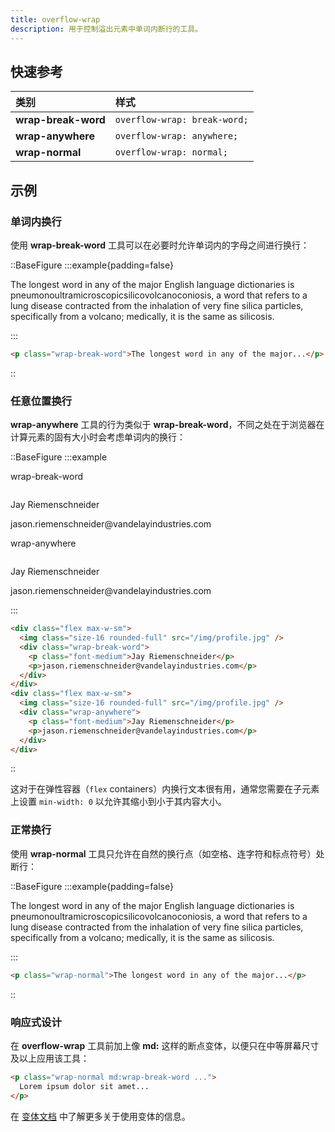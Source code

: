 ```yaml
---
title: overflow-wrap
description: 用于控制溢出元素中单词内断行的工具。
---
```


## 快速参考

| 类别             | 样式                   |
| :--------------- | :--------------------- |
| **wrap-break-word** | `overflow-wrap: break-word;` |
| **wrap-anywhere** | `overflow-wrap: anywhere;` |
| **wrap-normal** | `overflow-wrap: normal;`   |

## 示例

### 单词内换行

使用 **wrap-break-word** 工具可以在必要时允许单词内的字母之间进行换行：

::BaseFigure
:::example{padding=false}
<p class="mx-auto max-w-xs border-x border-x-pink-400/30 py-8 wrap-break-word text-gray-900 dark:text-gray-200">
  The longest word in any of the major English language dictionaries is
  <span class="font-bold">pneumonoultramicroscopicsilicovolcanoconiosis,</span> a word that refers to a lung
  disease contracted from the inhalation of very fine silica particles, specifically from a volcano; medically, it
  is the same as silicosis.
</p>
:::

```html
<p class="wrap-break-word">The longest word in any of the major...</p>
```
::

### 任意位置换行

**wrap-anywhere** 工具的行为类似于 **wrap-break-word**，不同之处在于浏览器在计算元素的固有大小时会考虑单词内的换行：

::BaseFigure
:::example
<div>
  <p class="mb-3 text-center font-mono text-xs font-medium text-gray-500 dark:text-gray-400">wrap-break-word</p>
  <div
    class="mx-auto flex max-w-sm items-center gap-4 rounded-xl bg-white p-3 shadow-sm ring ring-black/2.5 dark:bg-black/10 dark:ring-white/10"
  >
    <img
      class="size-16 rounded-full outline -outline-offset-1 outline-black/10 dark:outline-white/10"
      src="https://images.unsplash.com/photo-1500648767791-00dcc994a43e?ixlib=rb-1.2.1&ixid=eyJhcHBfaWQiOjEyMDd9&auto=format&fit=facearea&facepad=2&w=256&h=256&q=80"
      alt=""
    />
    <div class="wrap-break-word">
      <p class="text-sm font-medium text-gray-900 dark:text-white">Jay Riemenschneider</p>
      <p class="text-sm text-gray-500 dark:text-gray-400">jason.riemenschneider@vandelayindustries.com</p>
    </div>
  </div>
  <p class="mt-8 mb-3 text-center font-mono text-xs font-medium text-gray-500 dark:text-gray-400">
    wrap-anywhere
  </p>
  <div
    class="mx-auto flex max-w-sm items-center gap-4 rounded-xl bg-white p-3 shadow-sm ring ring-black/2.5 dark:bg-black/10 dark:ring-white/10"
  >
    <img
      class="size-16 rounded-full outline -outline-offset-1 outline-black/10 dark:outline-white/10"
      src="https://images.unsplash.com/photo-1500648767791-00dcc994a43e?ixlib=rb-1.2.1&ixid=eyJhcHBfaWQiOjEyMDd9&auto=format&fit=facearea&facepad=2&w=256&h=256&q=80"
      alt=""
    />
    <div class="wrap-anywhere">
      <p class="text-sm font-medium text-gray-900 dark:text-white">Jay Riemenschneider</p>
      <p class="text-sm text-gray-500 dark:text-gray-400">jason.riemenschneider@vandelayindustries.com</p>
    </div>
  </div>
</div>
:::

```html
<div class="flex max-w-sm">
  <img class="size-16 rounded-full" src="/img/profile.jpg" />
  <div class="wrap-break-word">
    <p class="font-medium">Jay Riemenschneider</p>
    <p>jason.riemenschneider@vandelayindustries.com</p>
  </div>
</div>
<div class="flex max-w-sm">
  <img class="size-16 rounded-full" src="/img/profile.jpg" />
  <div class="wrap-anywhere">
    <p class="font-medium">Jay Riemenschneider</p>
    <p>jason.riemenschneider@vandelayindustries.com</p>
  </div>
</div>
```
::

这对于在弹性容器（`flex` containers）内换行文本很有用，通常您需要在子元素上设置 `min-width: 0` 以允许其缩小到小于其内容大小。

### 正常换行

使用 **wrap-normal** 工具只允许在自然的换行点（如空格、连字符和标点符号）处断行：

::BaseFigure
:::example{padding=false}
<p class="mx-auto max-w-xs border-x border-x-pink-400/30 py-8 wrap-normal text-gray-900 dark:text-gray-200">
  The longest word in any of the major English language dictionaries is
  <span class="font-bold">pneumonoultramicroscopicsilicovolcanoconiosis,</span> a word that refers to a lung
  disease contracted from the inhalation of very fine silica particles, specifically from a volcano; medically, it
  is the same as silicosis.
</p>
:::

```html
<p class="wrap-normal">The longest word in any of the major...</p>
```
::

### 响应式设计

在 **overflow-wrap** 工具前加上像 **md:** 这样的断点变体，以便只在中等屏幕尺寸及以上应用该工具：

```html
<p class="wrap-normal md:wrap-break-word ...">
  Lorem ipsum dolor sit amet...
</p>
```

在 [变体文档](https://tailwindcss.com/docs/hover-focus-and-other-states%23variants) 中了解更多关于使用变体的信息。

